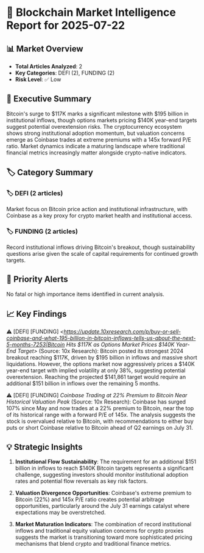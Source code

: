 # 🔗 Blockchain Market Intelligence Report for 2025-07-22

## 📊 Market Overview
- **Total Articles Analyzed**: 2
- **Key Categories**: DEFI (2), FUNDING (2)
- **Risk Level**: ✅ Low

## 🎯 Executive Summary
Bitcoin's surge to $117K marks a significant milestone with $195 billion in institutional inflows, though options markets pricing $140K year-end targets suggest potential overextension risks. The cryptocurrency ecosystem shows strong institutional adoption momentum, but valuation concerns emerge as Coinbase trades at extreme premiums with a 145x forward P/E ratio. Market dynamics indicate a maturing landscape where traditional financial metrics increasingly matter alongside crypto-native indicators.

## 🏷️ Category Summary
### 🏷️ DEFI (2 articles)
Market focus on Bitcoin price action and institutional infrastructure, with Coinbase as a key proxy for crypto market health and institutional access.

### 🏷️ FUNDING (2 articles)
Record institutional inflows driving Bitcoin's breakout, though sustainability questions arise given the scale of capital requirements for continued growth targets.

## 🚨 Priority Alerts
No fatal or high importance items identified in current analysis.

## 📈 Key Findings
⚠️ [DEFI] [FUNDING] *<https://update.10xresearch.com/p/buy-or-sell-coinbase-and-what-195-billion-in-bitcoin-inflows-tells-us-about-the-next-5-months-7253|Bitcoin Hits $117K as Options Market Prices $140K Year-End Target>* (Source: 10x Research): Bitcoin posted its strongest 2024 breakout reaching $117K, driven by $195 billion in inflows and massive short liquidations. However, the options market now aggressively prices a $140K year-end target with implied volatility at only 38%, suggesting potential overextension. Reaching the projected $141,861 target would require an additional $151 billion in inflows over the remaining 5 months.

⚠️ [DEFI] [FUNDING] *Coinbase Trading at 22% Premium to Bitcoin Near Historical Valuation Peak* (Source: 10x Research): Coinbase has surged 107% since May and now trades at a 22% premium to Bitcoin, near the top of its historical range with a forward P/E of 145x. The analysis suggests the stock is overvalued relative to Bitcoin, with recommendations to either buy puts or short Coinbase relative to Bitcoin ahead of Q2 earnings on July 31.

## 💡 Strategic Insights
1. **Institutional Flow Sustainability**: The requirement for an additional $151 billion in inflows to reach $140K Bitcoin targets represents a significant challenge, suggesting investors should monitor institutional adoption rates and potential flow reversals as key risk factors.

2. **Valuation Divergence Opportunities**: Coinbase's extreme premium to Bitcoin (22%) and 145x P/E ratio creates potential arbitrage opportunities, particularly around the July 31 earnings catalyst where expectations may be overstretched.

3. **Market Maturation Indicators**: The combination of record institutional inflows and traditional equity valuation concerns for crypto proxies suggests the market is transitioning toward more sophisticated pricing mechanisms that blend crypto and traditional finance metrics.